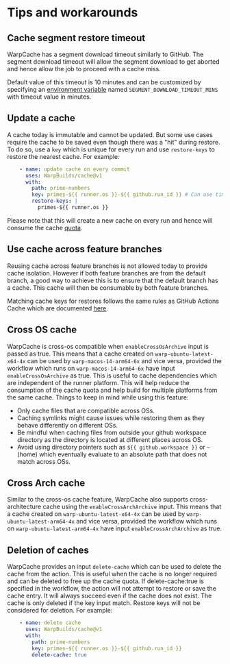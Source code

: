 # Tips and workarounds

## Cache segment restore timeout

WarpCache has a segment download timeout similarly to GitHub. The segment download timeout will allow the segment download to get aborted and hence allow the job to proceed with a cache miss.

Default value of this timeout is 10 minutes and can be customized by specifying an [environment variable](https://docs.github.com/en/actions/learn-github-actions/environment-variables) named `SEGMENT_DOWNLOAD_TIMEOUT_MINS` with timeout value in minutes.

## Update a cache

A cache today is immutable and cannot be updated. But some use cases require the cache to be saved even though there was a "hit" during restore. To do so, use a `key` which is unique for every run and use `restore-keys` to restore the nearest cache. For example:

  ```yaml
      - name: update cache on every commit
        uses: WarpBuilds/cache@v1
        with:
          path: prime-numbers
          key: primes-${{ runner.os }}-${{ github.run_id }} # Can use time based key as well
          restore-keys: |
            primes-${{ runner.os }}
  ```

  Please note that this will create a new cache on every run and hence will consume the cache [quota](./README.md#cache-limits).

## Use cache across feature branches

Reusing cache across feature branches is not allowed today to provide cache isolation. However if both feature branches are from the default branch, a good way to achieve this is to ensure that the default branch has a cache. This cache will then be consumable by both feature branches.

Matching cache keys for restores follows the same rules as GitHub Actions Cache which are documented [here](https://docs.github.com/en/actions/using-workflows/caching-dependencies-to-speed-up-workflows#restrictions-for-accessing-a-cache).

## Cross OS cache

WarpCache is cross-os compatible when `enableCrossOsArchive` input is passed as true. This means that a cache created on `warp-ubuntu-latest-x64-4x` can be used by `warp-macos-14-arm64-6x` and vice versa, provided the workflow which runs on `warp-macos-14-arm64-6x` have input `enableCrossOsArchive` as true. This is useful to cache dependencies which are independent of the runner platform. This will help reduce the consumption of the cache quota and help build for multiple platforms from the same cache. Things to keep in mind while using this feature:

- Only cache files that are compatible across OSs.
- Caching symlinks might cause issues while restoring them as they behave differently on different OSs.
- Be mindful when caching files from outside your github workspace directory as the directory is located at different places across OS.
- Avoid using directory pointers such as `${{ github.workspace }}` or `~` (home) which eventually evaluate to an absolute path that does not match across OSs.

## Cross Arch cache

Similar to the cross-os cache feature, WarpCache also supports cross-architecture cache using the `enableCrossArchArchive` input. This means that a cache created on `warp-ubuntu-latest-x64-4x` can be used by `warp-ubuntu-latest-arm64-4x` and vice versa, provided the workflow which runs on `warp-ubuntu-latest-arm64-4x` have input `enableCrossArchArchive` as true.

## Deletion of caches

WarpCache provides an input `delete-cache` which can be used to delete the cache from the action. This is useful when the cache is no longer required and can be deleted to free up the cache quota. If delete-cache:true is specified in the workflow, the action will not attempt to restore or save the cache entry. It will always succeed even if the cache does not exist. The cache is only deleted if the key input match. Restore keys will not be considered for deletion. For example:

  ```yaml
      - name: delete cache
        uses: WarpBuilds/cache@v1
        with:
          path: prime-numbers
          key: primes-${{ runner.os }}-${{ github.run_id }}
          delete-cache: true
  ```

